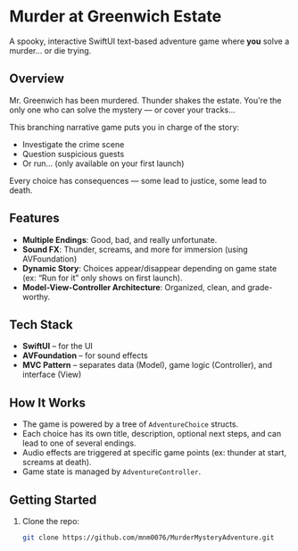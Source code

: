 # Murder at Greenwich Estate

A spooky, interactive SwiftUI text-based adventure game where **you** solve a murder... or die trying.

## Overview

Mr. Greenwich has been murdered. Thunder shakes the estate. You're the only one who can solve the mystery — or cover your tracks...

This branching narrative game puts you in charge of the story:  
- Investigate the crime scene  
- Question suspicious guests  
- Or run... (only available on your first launch)

Every choice has consequences — some lead to justice, some lead to death.

## Features

- **Multiple Endings**: Good, bad, and really unfortunate.
- **Sound FX**: Thunder, screams, and more for immersion (using AVFoundation)
- **Dynamic Story**: Choices appear/disappear depending on game state (ex: “Run for it” only shows on first launch).
- **Model-View-Controller Architecture**: Organized, clean, and grade-worthy.

## Tech Stack

- **SwiftUI** – for the UI
- **AVFoundation** – for sound effects
- **MVC Pattern** – separates data (Model), game logic (Controller), and interface (View)

## How It Works

- The game is powered by a tree of `AdventureChoice` structs.
- Each choice has its own title, description, optional next steps, and can lead to one of several endings.
- Audio effects are triggered at specific game points (ex: thunder at start, screams at death).
- Game state is managed by `AdventureController`.

## Getting Started

1. Clone the repo:
   ```bash
   git clone https://github.com/mnm0076/MurderMysteryAdventure.git
